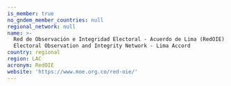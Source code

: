 ```yaml
---
is_member: true
no_gndem_member_countries: null
regional_network: null
name: >-
  Red de Observación e Integridad Electoral - Acuerdo de Lima (RedOIE) /
  Electoral Observation and Integrity Network - Lima Accord 
country: regional
region: LAC
acronym: RedOIE
website: 'https://www.moe.org.co/red-oie/'
---
```


